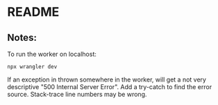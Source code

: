 # README

## Notes:
To run the worker on localhost:

`npx wrangler dev`

If an exception in thrown somewhere in the worker, will get a not very descriptive "500 Internal Server Error". Add a try-catch to find the error source. Stack-trace line numbers may be wrong.
